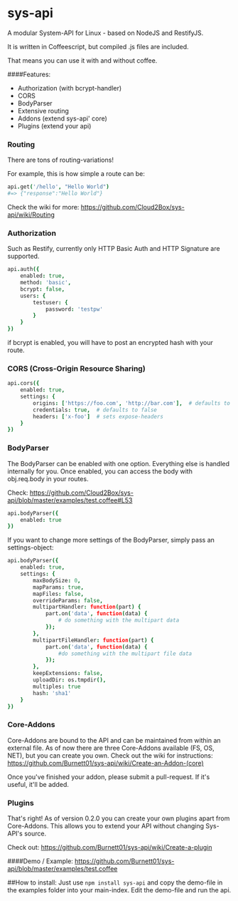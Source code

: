 # sys-api
A modular System-API for Linux - based on NodeJS and RestifyJS.

It is written in Coffeescript, but compiled .js files are included.

That means you can use it with and without coffee.

####Features:
+ Authorization (with bcrypt-handler)
+ CORS
+ BodyParser
+ Extensive routing
+ Addons (extend sys-api' core)
+ Plugins (extend your api)


### Routing
There are tons of routing-variations!

For example, this is how simple a route can be:

```coffeescript
api.get('/hello', "Hello World")
#=> {"response":"Hello World"}
```

Check the wiki for more: https://github.com/Cloud2Box/sys-api/wiki/Routing

### Authorization
Such as Restify, currently only HTTP Basic Auth and HTTP Signature are supported.

```coffeescript
api.auth({
    enabled: true,
    method: 'basic',
    bcrypt: false,
    users: {
        testuser: {
            password: 'testpw'
        }   
    }
})
```

if bcrypt is enabled, you will have to post an encrypted hash with your route.

### CORS (Cross-Origin Resource Sharing)
```coffeescript
api.cors({
    enabled: true,
    settings: {
        origins: ['https://foo.com', 'http://bar.com'],  # defaults to ['*']
        credentials: true,  # defaults to false
        headers: ['x-foo']  # sets expose-headers
    }
})
```

### BodyParser
The BodyParser can be enabled with one option.
Everything else is handled internally for you.
Once enabled, you can access the body with obj.req.body in your routes.

Check: https://github.com/Cloud2Box/sys-api/blob/master/examples/test.coffee#L53

```coffeescript
api.bodyParser({
    enabled: true
})
```

If you want to change more settings of the BodyParser, simply pass an settings-object:

```coffeescript
api.bodyParser({
    enabled: true,
    settings: {
        maxBodySize: 0,
        mapParams: true,
        mapFiles: false,
        overrideParams: false,
        multipartHandler: function(part) {
            part.on('data', function(data) {
                # do something with the multipart data
            });
        },
        multipartFileHandler: function(part) {
            part.on('data', function(data) {
                #do something with the multipart file data
            });
        },
        keepExtensions: false,
        uploadDir: os.tmpdir(),
        multiples: true
        hash: 'sha1'
    }
})
```


### Core-Addons
Core-Addons are bound to the API and can be maintained from within an external file.
As of now there are three Core-Addons available (FS, OS, NET), but you can create you own.
Check out the wiki for instructions: https://github.com/Burnett01/sys-api/wiki/Create-an-Addon-(core)

Once you've finished your addon, please submit a pull-request. If it's useful, it'll be added.

### Plugins
That's right! As of version 0.2.0 you can create your own plugins apart from Core-Addons.
This allows you to extend your API without changing Sys-API's source.

Check out: https://github.com/Burnett01/sys-api/wiki/Create-a-plugin


####Demo / Example:
https://github.com/Burnett01/sys-api/blob/master/examples/test.coffee

##How to install:
Just use `npm install sys-api` and copy the demo-file in the examples folder into your main-index. 
Edit the demo-file and run the api.
